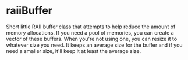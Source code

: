 # raiiBuffer
Short little RAII buffer class that attempts to help reduce the amount of memory allocations. If you need a pool of memories, you can create a vector of these buffers. When you're not using one, you can resize it to whatever size you need. It keeps an average size for the buffer and if you need a smaller size, it'll keep it at least the average size.
